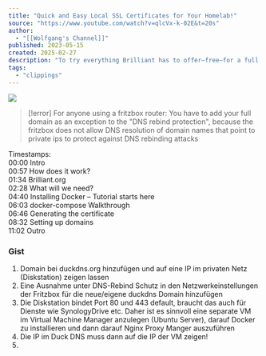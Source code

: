 ```yaml
---
title: "Quick and Easy Local SSL Certificates for Your Homelab!"
source: "https://www.youtube.com/watch?v=qlcVx-k-02E&t=20s"
author:
  - "[[Wolfgang's Channel]]"
published: 2023-05-15
created: 2025-02-27
description: "To try everything Brilliant has to offer—free—for a full 30 days, visit http://brilliant.org/Wolfgang/ The first 200 of you will get 20% off Brilliant’s annual premium subscriptionFollow me:Mastod"
tags:
  - "clippings"
---
```

![](https://www.youtube.com/watch?v=qlcVx-k-02E)  

> [!error]
> For anyone using a fritzbox router: You have to add your full domain as an exception to the "DNS rebind protection", because the fritzbox does not allow DNS resolution of domain names that point to private ips to protect against DNS rebinding attacks

Timestamps:  
00:00 Intro  
00:57 How does it work?  
01:34 Brilliant.org  
02:28 What will we need?  
04:40 Installing Docker – Tutorial starts here  
06:03 docker-compose Walkthrough  
06:46 Generating the certificate  
08:32 Setting up domains  
11:02 Outro

### Gist
1. Domain bei duckdns.org hinzufügen und auf eine IP im privaten Netz (Diskstation) zeigen lassen
2. Eine Ausnahme unter DNS-Rebind Schutz in den Netzwerkeinstellungen der Fritzbox für die neue/eigene duckdns Domain hinzufügen
3. Die Diskstation bindet Port 80 und 443 default, braucht das auch für Dienste wie SynologyDrive etc. Daher ist es sinnvoll eine separate VM im Virtual Machine Manager anzulegen (Ubuntu Server), darauf Docker zu installieren und dann darauf Nginx Proxy Manger auszuführen
4. Die IP im Duck DNS muss dann auf die IP der VM zeigen!
5. 